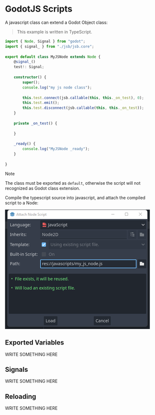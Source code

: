 
# GodotJS Scripts
A javascript class can extend a Godot Object class:

> This example is written in TypeScript.

```ts
import { Node, Signal } from "godot";
import { signal_ } from "./jsb/jsb.core";

export default class MyJSNode extends Node {
    @signal_()
    test!: Signal;

    constructor() {
        super();
        console.log("my js node class");

        this.test.connect(jsb.callable(this, this._on_test), 0);
        this.test.emit();
        this.test.disconnect(jsb.callable(this, this._on_test));
    }

    private _on_test() {

    }

    _ready() {
        console.log("MyJSNode _ready");
    }

}
```

> [!NOTE]
> The class must be exported as `default`, otherwise the script will not recognized as Godot class extension.

Compile the typescript source into javascript, and attach the compiled script to a Node:

![attach a script](./assets/attach_script.png)

## Exported Variables
WRITE SOMETHING HERE

## Signals
WRITE SOMETHING HERE

## Reloading
WRITE SOMETHING HERE
